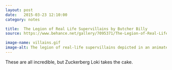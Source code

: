 ```yaml
---
layout: post
date:   2015-03-23 12:10:00
category: notes

title:  The Legion of Real Life Supervillains by Butcher Billy
source: https://www.behance.net/gallery/7095371/The-Legion-of-Real-Life-Supervillains-by-Butcher-Billy

image-name: villains.gif
image-alt: The legion of real-life supervillains depicted in an animated GIF
---
```


These are all incredible, but Zuckerberg Loki takes the cake.
          
  
